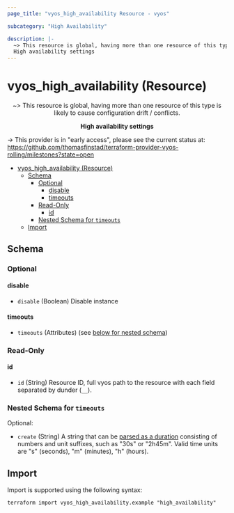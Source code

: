 ```yaml
---
page_title: "vyos_high_availability Resource - vyos"

subcategory: "High Availability"

description: |-
  ~> This resource is global, having more than one resource of this type is likely to cause configuration drift / conflicts.
  High availability settings
---
```


# vyos_high_availability (Resource)
<center>

~> This resource is global, having more than one resource of this type is likely to cause configuration drift / conflicts.

**High availability settings**


</center>

-> This provider is in "early access", please see the current status at: https://github.com/thomasfinstad/terraform-provider-vyos-rolling/milestones?state=open

<!--TOC-->

- [vyos_high_availability (Resource)](#vyos_high_availability-resource)
  - [Schema](#schema)
    - [Optional](#optional)
      - [disable](#disable)
      - [timeouts](#timeouts)
    - [Read-Only](#read-only)
      - [id](#id)
    - [Nested Schema for `timeouts`](#nested-schema-for-timeouts)
  - [Import](#import)

<!--TOC-->

<!-- schema generated by tfplugindocs -->
## Schema

### Optional

#### disable
- `disable` (Boolean) Disable instance
#### timeouts
- `timeouts` (Attributes) (see [below for nested schema](#nestedatt--timeouts))

### Read-Only

#### id
- `id` (String) Resource ID, full vyos path to the resource with each field separated by dunder (`__`).

<a id="nestedatt--timeouts"></a>
### Nested Schema for `timeouts`

Optional:

- `create` (String) A string that can be [parsed as a duration](https://pkg.go.dev/time#ParseDuration) consisting of numbers and unit suffixes, such as &#34;30s&#34; or &#34;2h45m&#34;. Valid time units are &#34;s&#34; (seconds), &#34;m&#34; (minutes), &#34;h&#34; (hours).

## Import

Import is supported using the following syntax:

```shell
terraform import vyos_high_availability.example "high_availability"
```

